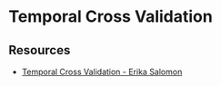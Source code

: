 # Temporal Cross Validation

## Resources

  - [Temporal Cross Validation - Erika Salomon](https://docs.google.com/presentation/d/10p27RHBwhyiNoUGCOmdZgwkrhhOc6omtEJhqcXpXrhg/edit#slide=id.g3b7c80f161_2_28)
